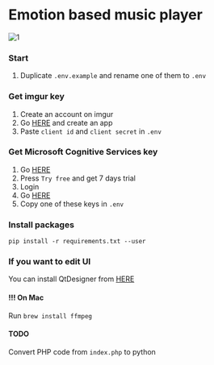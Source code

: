 # Emotion based music player

![1](https://i.imgur.com/0KKIxat.png)

### Start
1. Duplicate `.env.example` and rename one of them to `.env`

### Get imgur key
1. Create an account on imgur  
2. Go [HERE](https://imgur.com/account/settings/apps) and create an app  
3. Paste `client id` and `client secret` in `.env`  
  
### Get Microsoft Cognitive Services key
1. Go [HERE](https://azure.microsoft.com/en-us/services/cognitive-services/face/)  
2. Press `Try free` and get 7 days trial  
3. Login  
4. Go [HERE](https://azure.microsoft.com/en-us/try/cognitive-services/my-apis/)
5. Copy one of these keys in `.env`

### Install packages
`pip install -r requirements.txt --user`

### If you want to edit UI
You can install QtDesigner from [HERE](https://build-system.fman.io/qt-designer-download)

#### !!! On Mac
Run `brew install ffmpeg`

#### TODO
Convert PHP code from `index.php` to python 